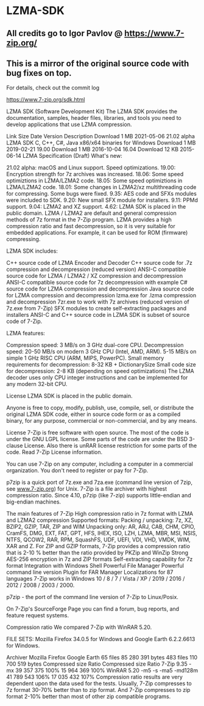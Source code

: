 # LZMA-SDK
## All credits go to Igor Pavlov @ https://www.7-zip.org/

## This is a mirror of the original source code with bug fixes on top.
For details, check out the commit log


https://www.7-zip.org/sdk.html

LZMA SDK (Software Development Kit)
The LZMA SDK provides the documentation, samples, header files, libraries, and tools you need to develop applications that use LZMA compression.

Link	Size	Date	Version	Description
Download	1 MB	2021-05-06	21.02 alpha	LZMA SDK
C, C++, C#, Java
x86/x64 binaries for Windows
Download	1 MB	2019-02-21	19.00
Download	1 MB	2016-10-04	16.04
Download	12 KB	2015-06-14		LZMA Specification (Draft)
What's new:

21.02 alpha: macOS and Linux support. Speed optimizations.
19.00: Encryption strength for 7z archives was increased.
18.06: Some speed optimiztions in LZMA/LZMA2 code.
18.05: Some speed optimiztions in LZMA/LZMA2 code.
18.01: Some changes in LZMA2/xz multithreading code for compressing. Some bugs were fixed.
9.35: AES code and SFXs modules were included to SDK.
9.20: New small SFX module for installers.
9.11: PPMd support.
9.04: LZMA2 and XZ support.
4.62: LZMA SDK is placed in the public domain.
LZMA / LZMA2 are default and general compression methods of 7z format in the 7-Zip program. LZMA provides a high compression ratio and fast decompression, so it is very suitable for embedded applications. For example, it can be used for ROM (firmware) compressing.

LZMA SDK includes:

C++ source code of LZMA Encoder and Decoder
C++ source code for .7z compression and decompression (reduced version)
ANSI-C compatible source code for LZMA / LZMA2 / XZ compression and decompression
ANSI-C compatible source code for 7z decompression with example
C# source code for LZMA compression and decompression
Java source code for LZMA compression and decompression
lzma.exe for .lzma compression and decompression
7zr.exe to work with 7z archives (reduced version of 7z.exe from 7-Zip)
SFX modules to create self-extracting packages and installers
ANSI-C and C++ source code in LZMA SDK is subset of source code of 7-Zip.

LZMA features:

Compression speed: 3 MB/s on 3 GHz dual-core CPU.
Decompression speed:
20-50 MB/s on modern 3 GHz CPU (Intel, AMD, ARM).
5-15 MB/s on simple 1 GHz RISC CPU (ARM, MIPS, PowerPC).
Small memory requirements for decompression: 8-32 KB + DictionarySize
Small code size for decompression: 2-8 KB (depending on speed optimizations)
The LZMA decoder uses only CPU integer instructions and can be implemented for any modern 32-bit CPU.

License
LZMA SDK is placed in the public domain.

Anyone is free to copy, modify, publish, use, compile, sell, or distribute the original LZMA SDK code, either in source code form or as a compiled binary, for any purpose, commercial or non-commercial, and by any means.



License
7-Zip is free software with open source. The most of the code is under the GNU LGPL license. Some parts of the code are under the BSD 3-clause License. Also there is unRAR license restriction for some parts of the code. Read 7-Zip License information.

You can use 7-Zip on any computer, including a computer in a commercial organization. You don't need to register or pay for 7-Zip.

p7zip is a quick port of 7z.exe and 7za.exe (command line version of 7zip, see www.7-zip.org) for Unix.
7-Zip is a file archiver with highest compression ratio.
Since 4.10, p7zip (like 7-zip) supports little-endian and big-endian machines.


The main features of 7-Zip
High compression ratio in 7z format with LZMA and LZMA2 compression
Supported formats:
Packing / unpacking: 7z, XZ, BZIP2, GZIP, TAR, ZIP and WIM
Unpacking only: AR, ARJ, CAB, CHM, CPIO, CramFS, DMG, EXT, FAT, GPT, HFS, IHEX, ISO, LZH, LZMA, MBR, MSI, NSIS, NTFS, QCOW2, RAR, RPM, SquashFS, UDF, UEFI, VDI, VHD, VMDK, WIM, XAR and Z.
For ZIP and GZIP formats, 7-Zip provides a compression ratio that is 2-10 % better than the ratio provided by PKZip and WinZip
Strong AES-256 encryption in 7z and ZIP formats
Self-extracting capability for 7z format
Integration with Windows Shell
Powerful File Manager
Powerful command line version
Plugin for FAR Manager
Localizations for 87 languages
7-Zip works in Windows 10 / 8 / 7 / Vista / XP / 2019 / 2016 / 2012 / 2008 / 2003 / 2000.

p7zip - the port of the command line version of 7-Zip to Linux/Posix.

On 7-Zip's SourceForge Page you can find a forum, bug reports, and feature request systems.

Compression ratio
We compared 7-Zip with WinRAR 5.20.

FILE SETS: Mozilla Firefox 34.0.5 for Windows and Google Earth 6.2.2.6613 for Windows.

Archiver	Mozilla Firefox	Google Earth
65 files
85 280 391 bytes	483 files
110 700 519 bytes
Compressed size	Ratio	Compressed size	Ratio
7-Zip 9.35
-mx	39 357 375	100%	15 964 369	100%
WinRAR 5.20
-m5 -s -ma5 -md128m	41 789 543	106%	17 035 432	107%
Compression ratio results are very dependent upon the data used for the tests. Usually, 7-Zip compresses to 7z format 30-70% better than to zip format. And 7-Zip compresses to zip format 2-10% better than most of other zip compatible programs.
